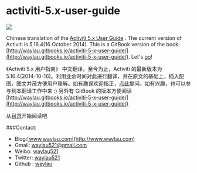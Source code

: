 activiti-5.x-user-guide
=======================

![](http://99btgc01.info/uploads/2014/12/activiti_logo.png)

Chinese translation of the [Activiti 5.x User Guide](http://activiti.org/userguide/index.html) . The current version of Activiti is 5.16.4(16 October 2014). This is a GitBook version of the book: [http://waylau.gitbooks.io/activiti-5-x-user-guide/](http://waylau.gitbooks.io/activiti-5-x-user-guide/).
Let's [go](SUMMARY.md)!

《Activiti 5.x 用户指南》 中文翻译。至今为止，Activiti 的最新版本为 5.16.4(2014-10-16)。利用业余时间对此进行翻译，并在原文的基础上，插入配图，图文并茂方便用户理解。如有勘误欢迎指正，[点此](https://github.com/waylau/activiti-5.x-user-guide/issues)提问。如有兴趣，也可以参与到本翻译工作中来 :)
另外有 GitBook 的版本方便阅读[http://waylau.gitbooks.io/activiti-5-x-user-guide/](http://waylau.gitbooks.io/activiti-5-x-user-guide/)

从[目录](SUMMARY.md)开始阅读吧

###Contact:

* Blog:[www.waylau.com](http://www.waylau.com)
* Gmail: [waylau521@gmail.com](mailto:waylau521@gmail.com)
* Weibo: [waylau521](http://weibo.com/waylau521)
* Twitter: [waylau521](https://twitter.com/waylau521)
* Github : [waylau](https://github.com/waylau)

